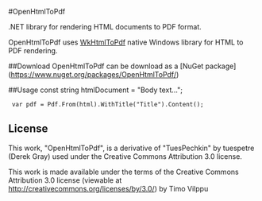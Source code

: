 #OpenHtmlToPdf

.NET library for rendering HTML documents to PDF format. 

OpenHtmlToPdf uses [WkHtmlToPdf](http://github.com/antialize/wkhtmltopdf) native Windows library for HTML to PDF rendering.

##Download
	OpenHtmlToPdf can be download as a [NuGet package] (https://www.nuget.org/packages/OpenHtmlToPdf/)

##Usage
	const string htmlDocument = "<!DOCTYPE html><html><head><meta charset='UTF-8'><title>Title</title></head><body>Body text...</body></html>";

	 var pdf = Pdf.From(html).WithTitle("Title").Content();

License
-------

This work, "OpenHtmlToPdf", is a derivative of "TuesPechkin" by tuespetre (Derek Gray) used under the Creative Commons Attribution 3.0 license.

This work is made available under the terms of the Creative Commons Attribution 3.0 license (viewable at http://creativecommons.org/licenses/by/3.0/) by Timo Vilppu
